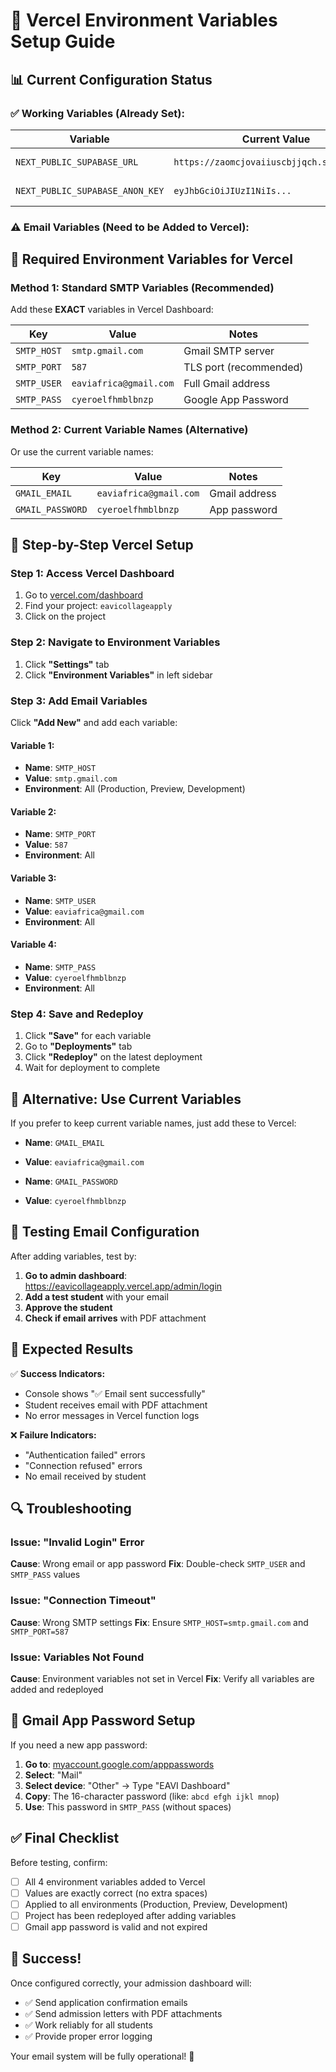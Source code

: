 # 🔧 Vercel Environment Variables Setup Guide

## 📊 **Current Configuration Status**

### ✅ **Working Variables (Already Set):**
| Variable | Current Value | Status |
|----------|---------------|--------|
| `NEXT_PUBLIC_SUPABASE_URL` | `https://zaomcjovaiiuscbjjqch.supabase.co` | ✅ Working |
| `NEXT_PUBLIC_SUPABASE_ANON_KEY` | `eyJhbGciOiJIUzI1NiIs...` | ✅ Working |

### ⚠️ **Email Variables (Need to be Added to Vercel):**

## 🎯 **Required Environment Variables for Vercel**

### **Method 1: Standard SMTP Variables (Recommended)**

Add these **EXACT** variables in Vercel Dashboard:

| Key | Value | Notes |
|-----|-------|-------|
| `SMTP_HOST` | `smtp.gmail.com` | Gmail SMTP server |
| `SMTP_PORT` | `587` | TLS port (recommended) |
| `SMTP_USER` | `eaviafrica@gmail.com` | Full Gmail address |
| `SMTP_PASS` | `cyeroelfhmblbnzp` | Google App Password |

### **Method 2: Current Variable Names (Alternative)**

Or use the current variable names:

| Key | Value | Notes |
|-----|-------|-------|
| `GMAIL_EMAIL` | `eaviafrica@gmail.com` | Gmail address |
| `GMAIL_PASSWORD` | `cyeroelfhmblbnzp` | App password |

## 🚀 **Step-by-Step Vercel Setup**

### **Step 1: Access Vercel Dashboard**
1. Go to [vercel.com/dashboard](https://vercel.com/dashboard)
2. Find your project: `eavicollageapply`
3. Click on the project

### **Step 2: Navigate to Environment Variables**
1. Click **"Settings"** tab
2. Click **"Environment Variables"** in left sidebar

### **Step 3: Add Email Variables**
Click **"Add New"** and add each variable:

#### **Variable 1:**
- **Name**: `SMTP_HOST`
- **Value**: `smtp.gmail.com`
- **Environment**: All (Production, Preview, Development)

#### **Variable 2:**
- **Name**: `SMTP_PORT`
- **Value**: `587`
- **Environment**: All

#### **Variable 3:**
- **Name**: `SMTP_USER`
- **Value**: `eaviafrica@gmail.com`
- **Environment**: All

#### **Variable 4:**
- **Name**: `SMTP_PASS`
- **Value**: `cyeroelfhmblbnzp`
- **Environment**: All

### **Step 4: Save and Redeploy**
1. Click **"Save"** for each variable
2. Go to **"Deployments"** tab
3. Click **"Redeploy"** on the latest deployment
4. Wait for deployment to complete

## 🔄 **Alternative: Use Current Variables**

If you prefer to keep current variable names, just add these to Vercel:

- **Name**: `GMAIL_EMAIL`
- **Value**: `eaviafrica@gmail.com`

- **Name**: `GMAIL_PASSWORD` 
- **Value**: `cyeroelfhmblbnzp`

## 🧪 **Testing Email Configuration**

After adding variables, test by:

1. **Go to admin dashboard**: https://eavicollageapply.vercel.app/admin/login
2. **Add a test student** with your email
3. **Approve the student** 
4. **Check if email arrives** with PDF attachment

## 🎯 **Expected Results**

✅ **Success Indicators:**
- Console shows "✅ Email sent successfully"
- Student receives email with PDF attachment
- No error messages in Vercel function logs

❌ **Failure Indicators:**
- "Authentication failed" errors
- "Connection refused" errors
- No email received by student

## 🔍 **Troubleshooting**

### **Issue: "Invalid Login" Error**
**Cause**: Wrong email or app password
**Fix**: Double-check `SMTP_USER` and `SMTP_PASS` values

### **Issue: "Connection Timeout"**
**Cause**: Wrong SMTP settings
**Fix**: Ensure `SMTP_HOST=smtp.gmail.com` and `SMTP_PORT=587`

### **Issue: Variables Not Found**
**Cause**: Environment variables not set in Vercel
**Fix**: Verify all variables are added and redeployed

## 📱 **Gmail App Password Setup**

If you need a new app password:

1. **Go to**: [myaccount.google.com/apppasswords](https://myaccount.google.com/apppasswords)
2. **Select**: "Mail" 
3. **Select device**: "Other" → Type "EAVI Dashboard"
4. **Copy**: The 16-character password (like: `abcd efgh ijkl mnop`)
5. **Use**: This password in `SMTP_PASS` (without spaces)

## ✅ **Final Checklist**

Before testing, confirm:
- [ ] All 4 environment variables added to Vercel
- [ ] Values are exactly correct (no extra spaces)
- [ ] Applied to all environments (Production, Preview, Development)
- [ ] Project has been redeployed after adding variables
- [ ] Gmail app password is valid and not expired

## 🎊 **Success!**

Once configured correctly, your admission dashboard will:
- ✅ Send application confirmation emails
- ✅ Send admission letters with PDF attachments
- ✅ Work reliably for all students
- ✅ Provide proper error logging

Your email system will be fully operational! 🚀